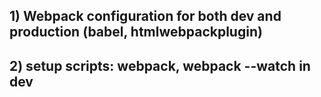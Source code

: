 ## 1) Webpack configuration for both dev and production (babel, htmlwebpackplugin) ##
## 2) setup scripts: webpack, webpack --watch in dev ##
